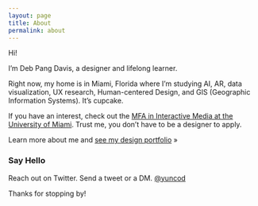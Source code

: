 ```yaml
---
layout: page
title: About
permalink: about
---
```


Hi!

I’m Deb Pang Davis, a designer and lifelong learner.

Right now, my home is in Miami, Florida where I’m studying AI, AR, data visualization, UX research, Human-centered Design, and GIS (Geographic Information Systems). It’s cupcake.

If you have an interest, check out the [MFA in Interactive Media at the University of Miami](https://interactive.miami.edu). Trust me, you don’t have to be a designer to apply. 

Learn more about me and [see my design portfolio](https://www.deb.is) »

### Say Hello

Reach out on Twitter. Send a tweet or a DM.
[@yuncod](https://www.twitter.com/yuncod)

Thanks for stopping by!

